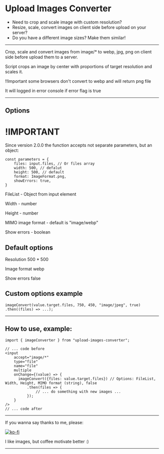 <h1>Upload Images Converter</h1>

- Need to crop and scale image with custom resolution?
- Resize, scale, convert images on client side before upload on your server?
- Do you have a different image sizes? Make them similar!

---

<p>Crop, scale and convert images from image/* to webp, jpg, png on client side before upload them to a server.</p>
<p>Script crops an image by center with proportions of target resolution and scales it.</p>
<p>!!Important some browsers don't convert to webp and will return png file</p>
<p>It will logged in error console if error flag is true</p>

---

## Options

# !IMPORTANT

Since version 2.0.0 the function accepts not separate parameters,
but an object:

```
const parameters = {
    files: input.files, // Or files array
    width: 500, // defalut
    height: 500, // default
    format: ImageFormat.png,
    showErrors: true,
}
```

<div>
    <p>FileList - Object from input element</p>
    <p>Width - number</p>
    <p>Height - number</p>
    <p>MIMO image format - default is "image/webp"</p>
    <p>Show errors - boolean</p>
</div>

## Default options

<div>
    <p>Resolution 500 * 500</p>
    <p>Image format webp</p>
    <p>Show errors false</p>
</div>

## Custom options example

```
imageConvert(value.target.files, 750, 450, "image/jpeg", true)
.then((files) => ...);
```

---

## How to use, example:

```
import { imageConverter } from "upload-images-converter";

// ... code before
<input
    accept="image/*"
    type="file"
    name="file"
    multiple
    onChange={(value) => {
      imageConvert({files: value.target.files}) // Options: FileList, Width, Height, MIMO format (string), false
          .then(files => {
              // ... do something with new images ...
          });
    }
/>
// ... code after
```

---

<p>If you wanna say thanks to me, please:</p>

[![ko-fi](https://ko-fi.com/img/githubbutton_sm.svg)](https://ko-fi.com/Y8Y4NVM2B)

<p>I like images, but coffee motivate better :)</p>

---
